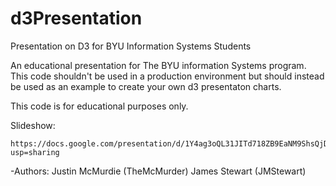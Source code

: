 d3Presentation
==============

Presentation on D3 for BYU Information Systems Students

An educational presentation for The BYU information Systems program.  This code shouldn't be used in a production environment but should instead be used as an example to create your own d3 presentaton charts.  

This code is for educational purposes only.

Slideshow:

	https://docs.google.com/presentation/d/1Y4ag3oQL31JITd718ZB9EaNM9ShsQjDP88fi8BOyw9w/edit?usp=sharing

-Authors:
	Justin McMurdie (TheMcMurder)
	James Stewart (JMStewart)